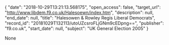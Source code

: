 {
  "date": "2018-10-29T13:21:13.568175", 
  "open_access": false, 
  "target_url": "http://www.libdem.f9.co.uk/Halesoewn/index.htm", 
  "description": null, 
  "end_date": null, 
  "title": "Halesowen & Rowley Regis Liberal Democrats", 
  "record_id": "20181029T132113/utoUZcsroFLjGNm9cEDpng==", 
  "publisher": "f9.co.uk", 
  "start_date": null, 
  "subject": "UK General Election 2005"
}

None